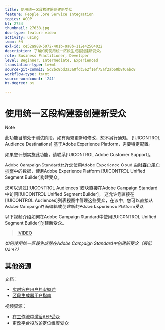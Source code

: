 ```yaml
---
title: 使用统一区段构建器创建新受众
feature: People Core Service Integration
topics: ACOP
kt: 2754
thumbnail: 27638.jpg
doc-type: feature video
activity: using
team: PM
exl-id: ce52a988-5072-401b-9a8b-112e42504022
description: 了解如何使用统一区段生成器创建新受众。
role: Business Practitioner, Developer
level: Beginner, Intermediate, Experienced
translation-type: tm+mt
source-git-commit: 5d2bc8bd3a3a0fdb5e2f1ef75af2ab60b8f6abc8
workflow-type: tm+mt
source-wordcount: '241'
ht-degree: 8%

---
```


# 使用统一区段构建器创建新受众

>[!NOTE]
>
>此功能目前处于测试阶段，如有频繁更新和修改，恕不另行通知。 [!UICONTROL Audience Destinations] 基于Adobe Experience Platform，需要特定配置。
>
>如果您计划实施此功能，请联系[!UICONTROL Adobe Customer Support]。

Adobe Campaign Standard允许您使用Adobe Experience Cloud [实时客户用户档案](https://docs.adobe.com/content/help/en/platform-learn/tutorials/profiles/understanding-the-real-time-customer-profile.html)中的数据，使用Adobe Experience Platform [!UICONTROL Unified Segment Builder]构建受众。

您可以通过[!UICONTROL Audiences ]模块直接在Adobe Campaign Standard中访问[!UICONTROL Unified Segment Builder]。 这允许您直接在[!UICONTROL Audiences]列表视图中管理这些受众，在该中，您可以直接从Adobe Campaign界面编辑或创建新的Adobe Experience Platform受众

以下视频介绍如何在Adobe Campaign Standard中使用[!UICONTROL Unified Segment Builder]创建新受众。

>[!VIDEO](https://video.tv.adobe.com/v/27638?quality=12)

*如何使用统一区段生成器在Adobe Campaign Standard中创建新受众（最低02:47）*

## 其他资源

文档：

* [实时客户用户档案概述](https://www.adobe.io/apis/experienceplatform/home/profile-identity-segmentation/profile-identity-segmentation-services.html#!api-specification/markdown/narrative/technical_overview/unified_profile_architectural_overview/unified_profile_architectural_overview.md)
* [区段生成器用户指南](https://www.adobe.io/apis/experienceplatform/home/profile-identity-segmentation/profile-identity-segmentation-services.html#!api-specification/markdown/narrative/technical_overview/segmentation/segment-builder-guide.md)

视频资源：

* [在工作流中激活AEP受众](/help/profiles-and-audiences/audience-destinations/activating-aep-audiences.md)
* [更改平台投放的定位维度受众](/help/profiles-and-audiences/audience-destinations/changing-targeting-dimension.md)
